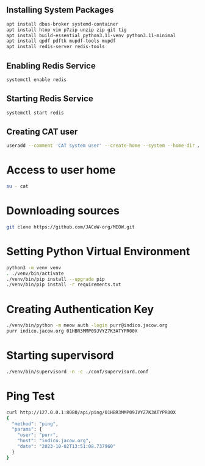 ## Installing System Packages

```bash
apt install dbus-broker systemd-container
apt install htop vim p7zip unzip zip git tig
apt install build-essential python3.11-venv python3.11-minimal
apt install qpdf pdftk mupdf-tools mupdf
apt install redis-server redis-tools
```

## Enabling Redis Service

```bash
systemctl enable redis
```

## Starting Redis Service

```bash
systemctl start redis
```

## Creating CAT user

```bash
useradd --comment 'CAT system user' --create-home --system --home-dir /opt/cat --shell /usr/bin/bash cat
```

# Access to user home

```bash
su - cat
```

# Downloading sources

```bash
git clone https://github.com/JACoW-org/MEOW.git
```

# Setting Python Virtual Environment

```bash
python3 -m venv venv
. ./venv/bin/activate
./venv/bin/pip install --upgrade pip
./venv/bin/pip install -r requirements.txt
```

# Creating Authentication Key

```bash
./venv/bin/python -m meow auth -login purr@indico.jacow.org
purr indico.jacow.org 01HBR3MMP09JVYZ7K3ATYPR00X
```

# Starting supervisord

```bash
./venv/bin/supervisord -n -c ./conf/supervisord.conf
```

# Ping Test

```bash
curl http://127.0.0.1:8080/api/ping/01HBR3MMP09JVYZ7K3ATYPR00X
{
  "method": "ping",
  "params": {
    "user": "purr",
    "host": "indico.jacow.org",
    "date": "2023-10-02T13:51:08.737960"
  }
}
```
